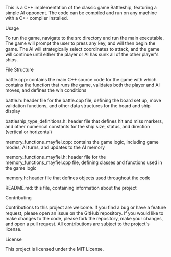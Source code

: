 This is a C++ implementation of the classic game Battleship, featuring a simple AI opponent. The code can be compiled and run on any machine with a C++ compiler installed.

Usage

To run the game, navigate to the src directory and run the main executable. The game will prompt the user to press any key, and will then begin the game. The AI will strategically select coordinates to attack, and the game will continue until either the player or AI has sunk all of the other player's ships.



File Structure

battle.cpp: contains the main C++ source code for the game with which contains the function that runs the game, validates both the player and AI moves, and defines the win conditions

battle.h: header file for the battle.cpp file, defining the board set up, move validation functions, and other data structures for the board and ship display

battleship_type_definitions.h: header file that defines hit and miss markers, and other numerical constants for the ship size, status, and direction (vertical or horizontal)

memory_functions_mayfiel.cpp: contains the game logic, including game modes, AI turns, and updates to the AI memory

memory_functions_mayfiel.h: header file for the memory_functions_mayfiel.cpp file, defining classes and functions used in the game logic

memory.h: header file that defines objects used throughout the code

README.md: this file, containing information about the project




Contributing

Contributions to this project are welcome. If you find a bug or have a feature request, please open an issue on the GitHub repository. If you would like to make changes to the code, please fork the repository, make your changes, and open a pull request. All contributions are subject to the project's license.



License

This project is licensed under the MIT License. 



